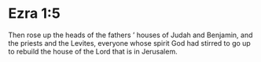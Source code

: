 # Ezra 1:5

Then rose up the heads of the fathers ’ houses of Judah and Benjamin, and the priests and the Levites, everyone whose spirit God had stirred to go up to rebuild the house of the Lord that is in Jerusalem.
